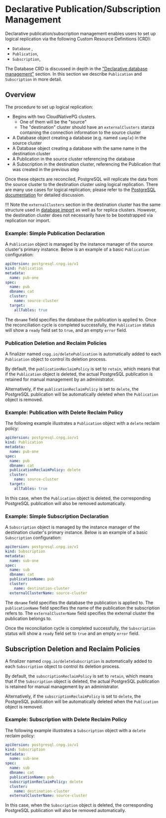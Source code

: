 # Declarative Publication/Subscription Management

Declarative publication/subscription management enables users to set up
logical replication via the following Custom Resource Definitions (CRD):

- `Database` ,
- `Publication`,
- `Subscription`,

The Database CRD is discussed in depth in the
["Declarative database management"](declarative_database_management.md) section.
In this section we describe `Publication` and `Subscription` in more detail.

## Overview

The procedure to set up logical replication:

- Begins with two CloudNativePG clusters.
    - One of them will be the "source"
    - The "destination" cluster should have an `externalClusters` stanza
      containing the connection information to the source cluster
- A Database object creating a database (e.g. named `sample`) in the source
  cluster
- A Database object creating a database with the same name in the destination
  cluster
- A Publication in the source cluster referencing the database
- A Subscription in the destination cluster, referencing the Publication that
  was created in the previous step

Once these objects are reconciled, PostgreSQL will replicate the data from
the source cluster to the destination cluster using logical replication. There
are many use cases for logical replication; please refer to the
[PostgreSQL documentation](https://www.postgresql.org/docs/current/logical-replication.html)
for detailed discussion.

!!! Note
    the `externalClusters` section in the destination cluster has the same
    structure used in [database import](database_import.md) as well as for
    replica clusters. However, the destination cluster does not necessarily
    have to be bootstrapped via replication nor import.

### Example: Simple Publication Declaration

A `Publication` object is managed by the instance manager of the source
cluster's primary instance.
Below is an example of a basic `Publication` configuration:

```yaml
apiVersion: postgresql.cnpg.io/v1
kind: Publication
metadata:
  name: pub-one
spec:
  name: pub
  dbname: cat
  cluster:
    name: source-cluster
  target:
    allTables: true
```

The `dbname` field specifies the database the publication is applied to.
Once the reconciliation cycle is completed successfully, the `Publication`
status will show a `ready` field set to `true`, and an empty `error` field.

### Publication Deletion and Reclaim Policies

A finalizer named `cnpg.io/deletePublication` is automatically added
to each `Publication` object to control its deletion process.

By default, the `publicationReclaimPolicy` is set to `retain`, which means
that if the `Publication` object is deleted, the actual PostgreSQL publication
is retained for manual management by an administrator.

Alternatively, if the `publicationReclaimPolicy` is set to `delete`,
the PostgreSQL publication will be automatically deleted when the `Publication`
object is removed.

### Example: Publication with Delete Reclaim Policy

The following example illustrates a `Publication` object with a `delete`
reclaim policy:

```yaml
apiVersion: postgresql.cnpg.io/v1
kind: Publication
metadata:
  name: pub-one
spec:
  name: pub
  dbname: cat
  publicationReclaimPolicy: delete
  cluster:
    name: source-cluster
  target:
    allTables: true
```

In this case, when the `Publication` object is deleted, the corresponding PostgreSQL publication will also be removed automatically.

### Example: Simple Subscription Declaration

A `Subscription` object is managed by the instance manager of the destination
cluster's primary instance.
Below is an example of a basic `Subscription` configuration:

```yaml
apiVersion: postgresql.cnpg.io/v1
kind: Subscription
metadata:
  name: sub-one
spec:
  name: sub
  dbname: cat
  publicationName: pub
  cluster:
    name: destination-cluster
  externalClusterName: source-cluster
```

The `dbname` field specifies the database the publication is applied to.
The `publicationName` field specifies the name of the publication the subscription refers to.
The `externalClusterName` field specifies the external cluster the publication belongs to.

Once the reconciliation cycle is completed successfully, the `Subscription`
status will show a `ready` field set to `true` and an empty `error` field.

## Subscription Deletion and Reclaim Policies

A finalizer named `cnpg.io/deleteSubscription` is automatically added
to each `Subscription` object to control its deletion process.

By default, the `subscriptionReclaimPolicy` is set to `retain`, which means
that if the `Subscription` object is deleted, the actual PostgreSQL publication
is retained for manual management by an administrator.

Alternatively, if the `subscriptionReclaimPolicy` is set to `delete`,
the PostgreSQL publication will be automatically deleted when the `Publication`
object is removed.

### Example: Subscription with Delete Reclaim Policy

The following example illustrates a `Subscription` object with a `delete`
reclaim policy:

```yaml
apiVersion: postgresql.cnpg.io/v1
kind: Subscription
metadata:
  name: sub-one
spec:
  name: sub
  dbname: cat
  publicationName: pub
  subscriptionReclaimPolicy: delete
  cluster:
    name: destination-cluster
  externalClusterName: source-cluster
```

In this case, when the `Subscription` object is deleted, the corresponding PostgreSQL publication will also be removed automatically.
